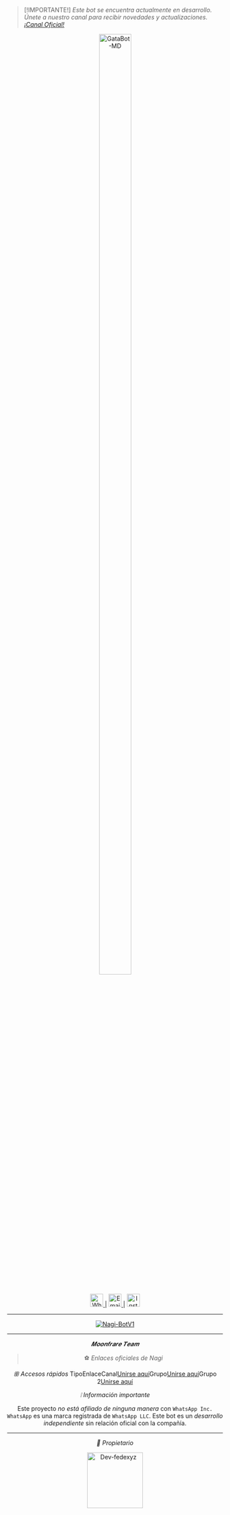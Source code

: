 > [!IMPORTANTE!]
> _Este bot se encuentra actualmente en desarrollo. Únete a nuestro canal para recibir novedades y actualizaciones. [¡Canal Oficial!](https)_

<p align="center">
  <img src="https://cdn.yupra.my.id/yp/dpi4ktu8.jpg" alt="GataBot-MD" style="width: 75%; height: auto; max-width: 100px;">
</p>

<p align="center">
  <a href="https://wa.me/5491156178758">
    <img src="https://cdn-icons-png.flaticon.com/512/124/124034.png" width="30" alt="WhatsApp">
  </a> |
  <a href="mailto:devfedexyz@gmail.com">
    <img src="https://cdn-icons-png.flaticon.com/512/732/732200.png" width="30" alt="Email">
  </a> |
  <a href="https://instagram.com/devfedexyz">
    <img src="https://cdn-icons-png.flaticon.com/512/2111/2111463.png" width="30" alt="Instagram">
  </a>
</p>

---

<p align="center">
  <a href="#"><img title="Nagi-BotV1" src="https://img.shields.io/badge/¡Un bot fácil de editar – Disfruta de nuestro bot! -purple?colorA=%239b33b0&colorB=%231c007b&style=for-the-badge"></a>
</p>

---

<div align="center">

*𝑴𝒐𝒐𝒏𝒇𝒓𝒂𝒓𝒆 𝑻𝒆𝒂𝒎*

> ⚽ *Enlaces oficiales de Nagi*

*ꕥ Accesos rápidos*
TipoEnlaceCanal[Unirse aquí](https://chat.whatsapp.com/LTOMyo9JqQEGYpSHm2hVT7)Grupo[Unirse aquí](https://chat.whatsapp.com/LTOMyo9JqQEGYpSHm2hVT7)Grupo 2[Unirse aquí](https://whatsapp.com/channel/0029Vb6EMjb6GcGKmVITlG2p)

*❕ Información importante*

Este proyecto *no está afiliado de ninguna manera* con `WhatsApp Inc.`
`WhatsApp` es una marca registrada de `WhatsApp LLC`.
Este bot es un *desarrollo independiente* sin relación oficial con la compañía.

---

*👑 Propietario*

<p align="center">
  <a href="https://github.com/Dev-fedexyz17">
    <img src="https://github.com/Dev-fedexyz17.png" width="130" height="130" alt="Dev-fedexyz">
  </a>
</p>

</div>
